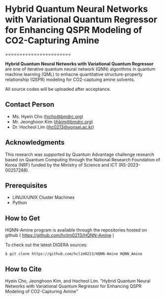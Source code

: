 # Hybrid Quantum Neural Networks with Variational Quantum Regressor for Enhancing QSPR Modeling of CO2-Capturing Amine
=======================

**Hybrid Quantum Neural Networks with Variational Quantum Regressor** are one of iterative quantum neural network (QNN) algorithms in quantum machine learning (QML) to enhacne quantitative structure-property relationship (QSPR) modeling for CO2-captuing amine solvents.

All source codes will be uploaded after acceptance.

Contact Person
--------------
* Ms. Hyein Cho (hicho@bmdrc.org)
* Mr. Jeonghoon Kim (jhkim@bmdrc.org)
* Dr. Hocheol Lim (ihc0213@yonsei.ac.kr)

Acknowledgments
---------------
This research was supported by Quantum Advantage challenge research based on 
Quantum Computing through the National Research Foundation of Korea (NRF) 
funded by the Ministry of Science and ICT (RS-2023-00257288).

Prerequisites
-------------
* LINUX/UNIX Cluster Machines
* Python

How to Get
----------
HQNN-Amine program is available through the repositories hosted on
github ( https://github.com/hclim0213/HQNN-Amine )

To check out the latest DIGERA sources:

   `$ git clone https://github.com/hclim0213/HQNN-Amine HQNN_Amine`

How to Cite
----------
Hyein Cho, Jeonghoon Kim, and Hocheol Lim. "Hybrid Quantum Neural Networks with Variational Quantum Regressor for Enhancing QSPR Modeling of CO2-Capturing Amine"
